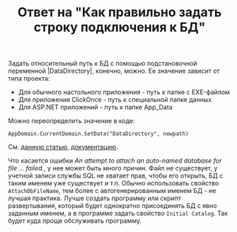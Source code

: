 ﻿---
title: "Ответ на \"Как правильно задать строку подключения к БД\""
se.owner.user_id: 240512
se.owner.display_name: "MSDN.WhiteKnight"
se.owner.link: "https://ru.stackoverflow.com/users/240512/msdn-whiteknight"
se.answer_id: 777174
se.question_id: 776652
se.post_type: answer
se.is_accepted: True
---
<p>Задать относительный путь к БД с помощью подстановочной переменной |DataDirectory|, конечно, можно. Ее значение зависит от типа проекта:</p>

<ul>
<li>Для обычного настольного приложения - путь к папке с EXE-файлом</li>
<li>Для приложения ClickOnce - путь к специальной папке данных</li>
<li>Для ASP.NET приложений - путь к папке App_Data</li>
</ul>

<p>Можно переопределить значение в коде:</p>

<pre><code>AppDomain.CurrentDomain.SetData("DataDirectory", newpath)
</code></pre>

<p>См. <a href="https://blogs.msdn.microsoft.com/smartclientdata/2005/08/26/working-with-local-databases/" rel="nofollow noreferrer">данную статью</a>, <a href="https://docs.microsoft.com/en-us/dotnet/framework/data/adonet/ef/connection-strings" rel="nofollow noreferrer">документацию</a>.</p>

<p>Что касается ошибки <em>An attempt to attach an auto-named database for file ... failed.</em>, у нее может быть много причин. Файл не существует, у учетной записи службы SQL не хватает прав, чтобы его открыть, БД с таким именем уже существует и т.п. Обычно использовать свойство <code>AttachDbFileName</code>, тем более с автогенерированным именем БД - не лучшая практика. Лучше создать программу или скрипт развертывания, который будет однократно присоединять БД с явно заданным именем, а в программе задать свойство <code>Initial Catalog</code>. Так будет куда проще обслуживать программу.</p>
